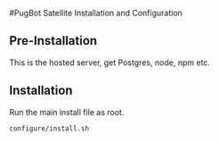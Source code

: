 #PugBot Satellite Installation and Configuration


## Pre-Installation

This is the hosted server, get Postgres, node, npm etc. 


    
## Installation

Run the main install file as root.

    configure/install.sh


